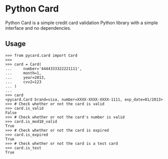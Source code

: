 Python Card
===========

Python Card is a simple credit card validation Python library with a simple
interface and no dependencies.

Usage
-----

    >>> from pycard.card import Card
    >>>
    >>> card = Card(
    ...     number='4444333322221111',
    ...     month=1,
    ...     year=2013,
    ...     cvv2=123
    ... )
    ...
    >>> card
    <pycard.Card brand=visa, number=XXXX-XXXX-XXXX-1111, exp_date=01/2013>
    >>> # Check whether or not the card is valid
    >>> card.is_valid
    False
    >>> # Check whether or not the card's number is valid
    >>> card.is_mod10_valid
    True
    >>> # Check whether or not the card is expired
    >>> card.is_expired
    True
    >>> # Check whether or not the card is a test card
    >>> card.is_test
    True
